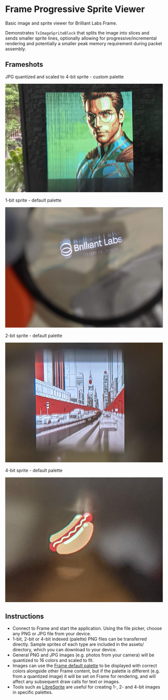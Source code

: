 # Frame Progressive Sprite Viewer

Basic image and sprite viewer for Brilliant Labs Frame.

Demonstrates `TxImageSpriteBlock` that splits the image into slices and sends smaller sprite lines, optionally allowing for progressive/incremental rendering and potentially a smaller peak memory requirement during packet assembly.

## Frameshots

JPG quantized and scaled to 4-bit sprite - custom palette

![JPG quantized and scaled to 4-bit sprite with custom palette](doc/frameshot0.png)

1-bit sprite - default palette

![1-bit sprite](doc/frameshot1.png)

2-bit sprite - default palette

![2-bit sprite](doc/frameshot2.png)

4-bit sprite - default palette

![4-bit sprite](doc/frameshot3.png)

## Instructions

* Connect to Frame and start the application. Using the file picker, choose any PNG or JPG file from your device.
* 1-bit, 2-bit or 4-bit indexed (palette) PNG files can be transferred directly. Sample sprites of each type are included in the assets/ directory, which you can download to your device.
* General PNG and JPG images (e.g. photos from your camera) will be quantized to 16 colors and scaled to fit.
* Images can use the [Frame default palette](assets/palette-frame.aseprite) to be displayed with correct colors alongside other Frame content, but if the palette is different (e.g. from a quantized image) it will be set on Frame for rendering, and will affect any subsequent draw calls for text or images.
* Tools such as [LibreSprite](https://libresprite.github.io/) are useful for creating 1-, 2- and 4-bit images in specific palettes.